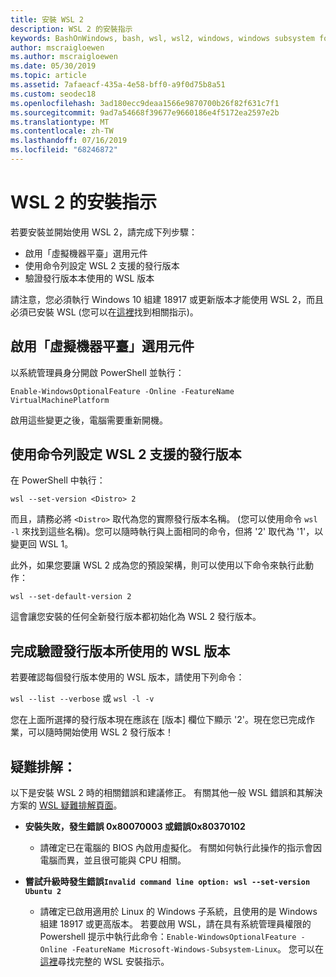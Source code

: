```yaml
---
title: 安裝 WSL 2
description: WSL 2 的安裝指示
keywords: BashOnWindows, bash, wsl, wsl2, windows, windows subsystem for linux, windowssubsystem, ubuntu, debian, suse, windows 10, 安裝
author: mscraigloewen
ms.author: mscraigloewen
ms.date: 05/30/2019
ms.topic: article
ms.assetid: 7afaeacf-435a-4e58-bff0-a9f0d75b8a51
ms.custom: seodec18
ms.openlocfilehash: 3ad180ecc9deaa1566e9870700b26f82f631c7f1
ms.sourcegitcommit: 9ad7a54668f39677e9660186e4f5172ea2597e2b
ms.translationtype: MT
ms.contentlocale: zh-TW
ms.lasthandoff: 07/16/2019
ms.locfileid: "68246872"
---
```

# <a name="installation-instructions-for-wsl-2"></a>WSL 2 的安裝指示

若要安裝並開始使用 WSL 2，請完成下列步驟：

- 啟用「虛擬機器平臺」選用元件
- 使用命令列設定 WSL 2 支援的發行版本
- 驗證發行版本本使用的 WSL 版本

請注意，您必須執行 Windows 10 組建 18917 或更新版本才能使用 WSL 2，而且必須已安裝 WSL (您可以在[這裡](./install-win10.md)找到相關指示)。 

## <a name="enable-the-virtual-machine-platform-optional-component"></a>啟用「虛擬機器平臺」選用元件

以系統管理員身分開啟 PowerShell 並執行：

`Enable-WindowsOptionalFeature -Online -FeatureName VirtualMachinePlatform`

啟用這些變更之後，電腦需要重新開機。

## <a name="set-a-distro-to-be-backed-by-wsl-2-using-the-command-line"></a>使用命令列設定 WSL 2 支援的發行版本

在 PowerShell 中執行：

`wsl --set-version <Distro> 2`

而且，請務必將 `<Distro>` 取代為您的實際發行版本名稱。 (您可以使用命令 `wsl -l` 來找到這些名稱)。您可以隨時執行與上面相同的命令，但將 '2' 取代為 '1'，以變更回 WSL 1。

此外，如果您要讓 WSL 2 成為您的預設架構，則可以使用以下命令來執行此動作：

`wsl --set-default-version 2`

這會讓您安裝的任何全新發行版本都初始化為 WSL 2 發行版本。

## <a name="finish-with-verifying-what-versions-of-wsl-your-distro-are-using"></a>完成驗證發行版本所使用的 WSL 版本

若要確認每個發行版本使用的 WSL 版本，請使用下列命令：

`wsl --list --verbose` 或 `wsl -l -v`

您在上面所選擇的發行版本現在應該在 [版本] 欄位下顯示 '2'。現在您已完成作業，可以隨時開始使用 WSL 2 發行版本！ 

## <a name="troubleshooting"></a>疑難排解： 

以下是安裝 WSL 2 時的相關錯誤和建議修正。 有關其他一般 WSL 錯誤和其解決方案的 [WSL 疑難排解頁面](troubleshooting.md)。

* **安裝失敗，發生錯誤 0x80070003 或錯誤0x80370102**
    * 請確定已在電腦的 BIOS 內啟用虛擬化。 有關如何執行此操作的指示會因電腦而異，並且很可能與 CPU 相關。
   
* **嘗試升級時發生錯誤`Invalid command line option: wsl --set-version Ubuntu 2`**
    * 請確定已啟用適用於 Linux 的 Windows 子系統，且使用的是 Windows 組建 18917 或更高版本。 若要啟用 WSL，請在具有系統管理員權限的 Powershell 提示中執行此命令：`Enable-WindowsOptionalFeature -Online -FeatureName Microsoft-Windows-Subsystem-Linux`。 您可以在[這裡](./install-win10.md)尋找完整的 WSL 安裝指示。

